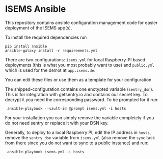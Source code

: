 # ISEMS Ansible

This repository contains ansible configuration management code for easier deployment of the ISEMS app(s).

To install the required dependencies run
```
pip install ansible
ansible-galaxy install -r requirements.yml
```

There are two configurations: `isems.yml` for local Raspberry-PI based deployments (this is what you 
most probably want to use) and `public.yml` which is used for the demot at `app.isems.de`.

You can edit these files or use them as a template for your configuration.

The shipped-configuration contains one enctypted variable (`sentry_dsn`). This is for integration with
getsentry.io and contains our secret key. To decrypt it you need the corresponding password. To be 
prompted for it run:
```
 ansible-playbook --vault-id @prompt isems.yml -i hosts
```

For your installation you can simply remove the variable completely if you do not need sentry or
replace it with your DSN key.


Generally, to deploy to a local Raspberry PI, edit the IP address in `hosts`, remove the `sentry_dsn` variable 
from `isems.yml` (also remove the `sync` task from there since you do not want to sync to a public instance) and run:
```
 ansible-playbook isems.yml -i hosts
```
